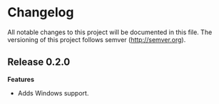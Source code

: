 # Changelog

All notable changes to this project will be documented in this file. The versioning of this project follows semver (http://semver.org).

## Release 0.2.0

**Features**

- Adds Windows support.
